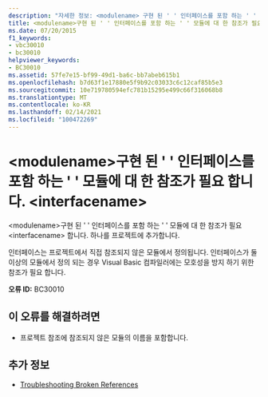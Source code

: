 ```yaml
---
description: "자세한 정보: <modulename> 구현 된 ' ' 인터페이스를 포함 하는 ' ' 모듈에 대 한 참조가 필요 합니다. <interfacename>"
title: <modulename>구현 된 ' ' 인터페이스를 포함 하는 ' ' 모듈에 대 한 참조가 필요 합니다. <interfacename>
ms.date: 07/20/2015
f1_keywords:
- vbc30010
- bc30010
helpviewer_keywords:
- BC30010
ms.assetid: 57fe7e15-bf99-49d1-ba6c-bb7abeb615b1
ms.openlocfilehash: b7d63f1e17880e5f9b92c03033c6c12caf85b5e3
ms.sourcegitcommit: 10e719780594efc781b15295e499c66f316068b8
ms.translationtype: MT
ms.contentlocale: ko-KR
ms.lasthandoff: 02/14/2021
ms.locfileid: "100472269"
---
```

# <a name="reference-required-to-module-modulename-containing-the-implemented-interface-interfacename"></a>\<modulename>구현 된 ' ' 인터페이스를 포함 하는 ' ' 모듈에 대 한 참조가 필요 합니다. \<interfacename>

\<modulename>구현 된 ' ' 인터페이스를 포함 하는 ' ' 모듈에 대 한 참조가 필요 \<interfacename> 합니다. 하나를 프로젝트에 추가합니다.  
  
 인터페이스는 프로젝트에서 직접 참조되지 않은 모듈에서 정의됩니다. 인터페이스가 둘 이상의 모듈에서 정의 되는 경우 Visual Basic 컴파일러에는 모호성을 방지 하기 위한 참조가 필요 합니다.  
  
 **오류 ID:** BC30010  
  
## <a name="to-correct-this-error"></a>이 오류를 해결하려면  
  
- 프로젝트 참조에 참조되지 않은 모듈의 이름을 포함합니다.  
  
## <a name="see-also"></a>추가 정보

- [Troubleshooting Broken References](/visualstudio/ide/troubleshooting-broken-references)
